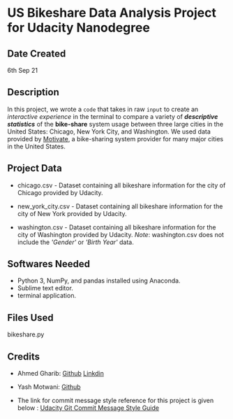 # US Bikeshare Data Analysis Project for Udacity Nanodegree

## Date Created
6th Sep 21

## Description
In this project, we wrote a `code` that takes in raw `input` to create an _interactive experience_ in the terminal to compare a variety of **_descriptive statistics_** of the **bike-share** system usage between three large cities in the United States: Chicago, New York City, and Washington. We used data provided by [Motivate](https://www.motivateco.com/), a bike-sharing system provider for many major cities in the United States.


## Project Data
- chicago.csv - Dataset containing all bikeshare information for the city of Chicago provided by Udacity.

- new_york_city.csv - Dataset containing all bikeshare information for the city of New York provided by Udacity.

- washington.csv - Dataset containing all bikeshare information for the city of Washington provided by Udacity. 
	_Note_: washington.csv does not include the _'Gender'_ or _'Birth Year'_ data.


## Softwares Needed
- Python 3, NumPy, and pandas installed using Anaconda. 
- Sublime text editor.
- terminal application.


## Files Used
bikeshare.py


## Credits
- Ahmed Gharib:
[Github](https://github.com/ahmed-gharib89)
[Linkdin](https://www.linkedin.com/in/agharib89/)

- Yash Motwani:
[Github](https://github.com/YashMotwani)

- The link for commit message style reference for this project is given below :
[Udacity Git Commit Message Style Guide](https://udacity.github.io/git-styleguide/)

